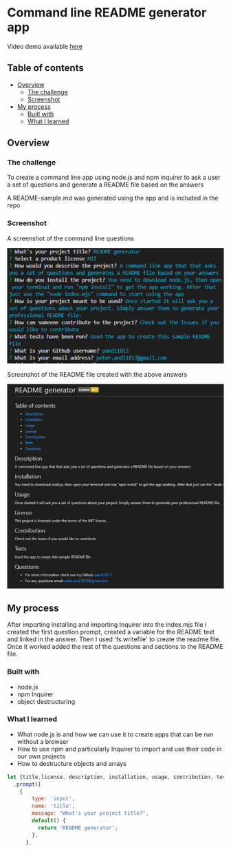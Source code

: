 # Command line README generator app
 Video demo available [here](https://pandi1813.github.io/Weather-Dashboard/)
## Table of contents

- [Overview](#overview)
  - [The challenge](#the-challenge)
  - [Screenshot](#screenshot)
- [My process](#my-process)
  - [Built with](#built-with)
  - [What I learned](#what-i-learned)



## Overview

### The challenge

To create a command line app using node.js and npm inquirer to ask a user a set of questions and generate a README file based on the answers
 
A README-sample.md was generated using the app and is included in the repo

### Screenshot
A screenshot of the command line questions
 
![](./images/Screenshot%202023-02-19%20161028.png)


 
 Screenshot of the README file created with the above answers
 
![](./images/Screenshot%202023-02-19%20162447.png)

## My process
After importing installing and importing Inquirer into the index.mjs file i created the first question prompt, created a variable for the README text and linked in the answer. Then I used 'fs.writefile' to create the readme file. Once it worked added the rest of the questions and sections to the README file. 


### Built with

- node.js
- npm Inquirer
- object destructuring




### What I learned

- What node.js is and how we can use it to create apps that can be run without a browser
- How to use npm and particularly Inquirer to import and use their code in our own projects
- How to destructure objects and arrays




```js
let {title,license, description, installation, usage, contribution, tests, github, email} = await inquirer
  .prompt([
    {
        type: 'input',
        name: 'title',
        message: "What's your project title?",
        default() {
          return 'README generator';
        },
      },
```
